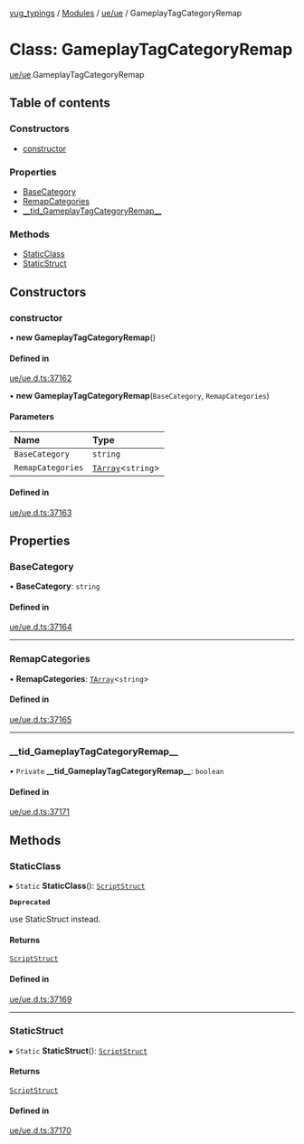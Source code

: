 [yug_typings](../README.md) / [Modules](../modules.md) / [ue/ue](../modules/ue_ue.md) / GameplayTagCategoryRemap

# Class: GameplayTagCategoryRemap

[ue/ue](../modules/ue_ue.md).GameplayTagCategoryRemap

## Table of contents

### Constructors

- [constructor](ue_ue.GameplayTagCategoryRemap.md#constructor)

### Properties

- [BaseCategory](ue_ue.GameplayTagCategoryRemap.md#basecategory)
- [RemapCategories](ue_ue.GameplayTagCategoryRemap.md#remapcategories)
- [\_\_tid\_GameplayTagCategoryRemap\_\_](ue_ue.GameplayTagCategoryRemap.md#__tid_gameplaytagcategoryremap__)

### Methods

- [StaticClass](ue_ue.GameplayTagCategoryRemap.md#staticclass)
- [StaticStruct](ue_ue.GameplayTagCategoryRemap.md#staticstruct)

## Constructors

### constructor

• **new GameplayTagCategoryRemap**()

#### Defined in

[ue/ue.d.ts:37162](https://github.com/YugMetaverse/yug_typings/blob/25cad34/ue/ue.d.ts#L37162)

• **new GameplayTagCategoryRemap**(`BaseCategory`, `RemapCategories`)

#### Parameters

| Name | Type |
| :------ | :------ |
| `BaseCategory` | `string` |
| `RemapCategories` | [`TArray`](../interfaces/ue_puerts.TArray.md)<`string`\> |

#### Defined in

[ue/ue.d.ts:37163](https://github.com/YugMetaverse/yug_typings/blob/25cad34/ue/ue.d.ts#L37163)

## Properties

### BaseCategory

• **BaseCategory**: `string`

#### Defined in

[ue/ue.d.ts:37164](https://github.com/YugMetaverse/yug_typings/blob/25cad34/ue/ue.d.ts#L37164)

___

### RemapCategories

• **RemapCategories**: [`TArray`](../interfaces/ue_puerts.TArray.md)<`string`\>

#### Defined in

[ue/ue.d.ts:37165](https://github.com/YugMetaverse/yug_typings/blob/25cad34/ue/ue.d.ts#L37165)

___

### \_\_tid\_GameplayTagCategoryRemap\_\_

• `Private` **\_\_tid\_GameplayTagCategoryRemap\_\_**: `boolean`

#### Defined in

[ue/ue.d.ts:37171](https://github.com/YugMetaverse/yug_typings/blob/25cad34/ue/ue.d.ts#L37171)

## Methods

### StaticClass

▸ `Static` **StaticClass**(): [`ScriptStruct`](ue_ue.ScriptStruct.md)

**`Deprecated`**

use StaticStruct instead.

#### Returns

[`ScriptStruct`](ue_ue.ScriptStruct.md)

#### Defined in

[ue/ue.d.ts:37169](https://github.com/YugMetaverse/yug_typings/blob/25cad34/ue/ue.d.ts#L37169)

___

### StaticStruct

▸ `Static` **StaticStruct**(): [`ScriptStruct`](ue_ue.ScriptStruct.md)

#### Returns

[`ScriptStruct`](ue_ue.ScriptStruct.md)

#### Defined in

[ue/ue.d.ts:37170](https://github.com/YugMetaverse/yug_typings/blob/25cad34/ue/ue.d.ts#L37170)
